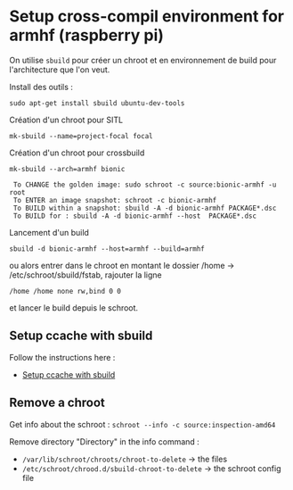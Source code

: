 # Setup cross-compil environment for armhf (raspberry pi)

On utilise `sbuild` pour créer un chroot et en environnement de build pour l'architecture que l'on veut.

Install des outils :

```
sudo apt-get install sbuild ubuntu-dev-tools
```

Création d'un chroot pour SITL

```
mk-sbuild --name=project-focal focal
```

Création d'un chroot pour crossbuild

```
mk-sbuild --arch=armhf bionic

 To CHANGE the golden image: sudo schroot -c source:bionic-armhf -u root
 To ENTER an image snapshot: schroot -c bionic-armhf
 To BUILD within a snapshot: sbuild -A -d bionic-armhf PACKAGE*.dsc
 To BUILD for : sbuild -A -d bionic-armhf --host  PACKAGE*.dsc
```

Lancement d'un build
```
sbuild -d bionic-armhf --host=armhf --build=armhf
```

ou alors entrer dans le chroot en montant le dossier /home
-> /etc/schroot/sbuild/fstab, rajouter la ligne

```
/home /home none rw,bind 0 0
```

et lancer le build depuis le schroot.

## Setup ccache with sbuild

Follow the instructions here :
- [Setup ccache with sbuild](https://wiki.debian.org/sbuild#Using_.22ccache.22_with_sbuild)

## Remove a chroot

Get info about the schroot : `schroot --info -c source:inspection-amd64`

Remove directory "Directory" in the info command :

- `/var/lib/schroot/chroots/chroot-to-delete` -> the files
- `/etc/schroot/chrood.d/sbuild-chroot-to-delete` -> the schroot config file
